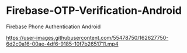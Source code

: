 # Firebase-OTP-Verification-Android
Firebase Phone Authentication Android


https://user-images.githubusercontent.com/55478750/162627750-6d2c0a16-00ae-4df6-9185-10f7b2651711.mp4

